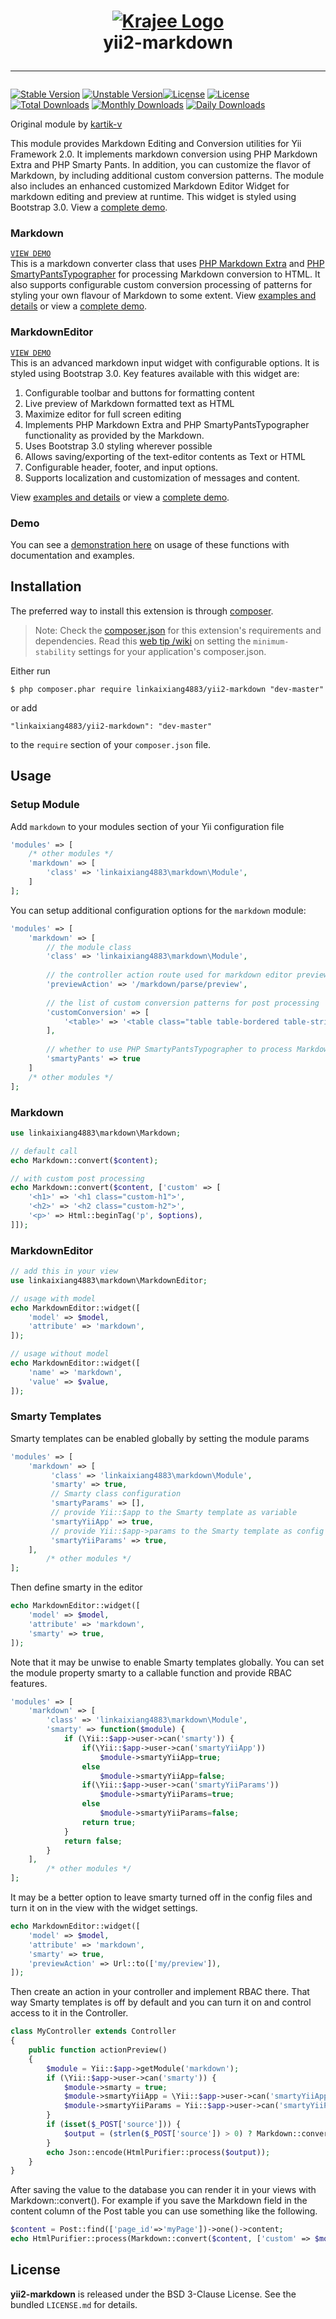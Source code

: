 <h1 align="center">
    <a href="http://demos.krajee.com" title="Krajee Demos" target="_blank">
        <img src="http://kartik-v.github.io/bootstrap-fileinput-samples/samples/krajee-logo-b.png" alt="Krajee Logo"/>
    </a>
    <br>
    yii2-markdown
    <hr>
</h1>

[![Stable Version](https://poser.pugx.org/kartik-v/yii2-markdown/v/stable)](https://packagist.org/packages/kartik-v/yii2-markdown)
[![Unstable Version](https://poser.pugx.org/kartik-v/yii2-markdown/v/unstable)](https://packagist.org/packages/kartik-v/yii2-markdown)[![License](https://poser.pugx.org/kartik-v/yii2-markdown/license)](https://packagist.org/packages/kartik-v/yii2-markdown)
[![License](https://poser.pugx.org/kartik-v/yii2-markdown/license)](https://packagist.org/packages/kartik-v/yii2-markdown)
[![Total Downloads](https://poser.pugx.org/kartik-v/yii2-markdown/downloads)](https://packagist.org/packages/kartik-v/yii2-markdown)
[![Monthly Downloads](https://poser.pugx.org/kartik-v/yii2-markdown/d/monthly)](https://packagist.org/packages/kartik-v/yii2-markdown)
[![Daily Downloads](https://poser.pugx.org/kartik-v/yii2-markdown/d/daily)](https://packagist.org/packages/kartik-v/yii2-markdown)

Original module by [kartik-v](https://github.com/kartik-v/yii2-markdown)

This module provides Markdown Editing and Conversion utilities for Yii Framework 2.0. It implements markdown conversion using PHP Markdown Extra and PHP Smarty Pants. In addition, you can customize the flavor of Markdown, by including additional custom conversion patterns. The module also includes an enhanced customized Markdown Editor Widget for markdown editing and preview at runtime. This widget is styled using Bootstrap 3.0. View a [complete demo](http://demos.krajee.com/markdown-demo).

### Markdown
[```VIEW DEMO```](http://demos.krajee.com/markdown-details/markdown-converter)  
This is a markdown converter class that uses [PHP Markdown Extra](http://michelf.ca/projects/php-markdown/extra/) and [PHP SmartyPantsTypographer](http://michelf.ca/projects/php-smartypants/typographer/) for processing Markdown conversion to HTML. It also supports configurable custom conversion processing of patterns for styling your own flavour of Markdown to some extent.
View [examples and details](http://demos.krajee.com/markdown-details/markdown-converter) or view a [complete demo](http://demos.krajee.com/markdown-demo).

### MarkdownEditor
[```VIEW DEMO```](http://demos.krajee.com/markdown-details/markdown-editor)  
This is an advanced markdown input widget with configurable options. It is styled using Bootstrap 3.0. Key features available with this widget are:

1. Configurable toolbar and buttons for formatting content
2. Live preview of Markdown formatted text as HTML
3. Maximize editor for full screen editing
4. Implements PHP Markdown Extra and PHP SmartyPantsTypographer functionality as provided by the Markdown.
5. Uses Bootstrap 3.0 styling wherever possible
6. Allows saving/exporting of the text-editor contents as Text or HTML
7. Configurable header, footer, and input options.
8. Supports localization and customization of messages and content.

View [examples and details](http://demos.krajee.com/markdown-details/markdown-editor) or view a [complete demo](http://demos.krajee.com/markdown-demo).

### Demo
You can see a [demonstration here](http://demos.krajee.com/markdown) on usage of these functions with documentation and examples.

## Installation

The preferred way to install this extension is through [composer](http://getcomposer.org/download/).

> Note: Check the [composer.json](https://github.com/kartik-v/yii2-markdown/blob/master/composer.json) for this extension's requirements and dependencies. 
Read this [web tip /wiki](http://webtips.krajee.com/setting-composer-minimum-stability-application/) on setting the `minimum-stability` settings for your application's composer.json.

Either run

```
$ php composer.phar require linkaixiang4883/yii2-markdown "dev-master"
```

or add

```
"linkaixiang4883/yii2-markdown": "dev-master"
```

to the ```require``` section of your `composer.json` file.

## Usage

### Setup Module
Add `markdown` to your modules section of your Yii configuration file
```php
'modules' => [
	/* other modules */
	'markdown' => [
		'class' => 'linkaixiang4883\markdown\Module',
	]
];
```
You can setup additional configuration options for the `markdown` module:
```php
'modules' => [
	'markdown' => [
		// the module class
		'class' => 'linkaixiang4883\markdown\Module',
		
		// the controller action route used for markdown editor preview
		'previewAction' => '/markdown/parse/preview',
		
		// the list of custom conversion patterns for post processing
		'customConversion' => [
			'<table>' => '<table class="table table-bordered table-striped">'
		],
		
		// whether to use PHP SmartyPantsTypographer to process Markdown output
		'smartyPants' => true
	]
	/* other modules */
];
```

### Markdown
```php
use linkaixiang4883\markdown\Markdown;

// default call
echo Markdown::convert($content);

// with custom post processing
echo Markdown::convert($content, ['custom' => [
	'<h1>' => '<h1 class="custom-h1">',
	'<h2>' => '<h2 class="custom-h2">',
	'<p>' => Html::beginTag('p', $options),
]]);
```

### MarkdownEditor
```php
// add this in your view
use linkaixiang4883\markdown\MarkdownEditor;

// usage with model
echo MarkdownEditor::widget([
	'model' => $model, 
	'attribute' => 'markdown',
]);

// usage without model
echo MarkdownEditor::widget([
	'name' => 'markdown', 
	'value' => $value,
]);
```

### Smarty Templates
Smarty templates can be enabled globally by setting the module params
```php
'modules' => [
	'markdown' => [
	     'class' => 'linkaixiang4883\markdown\Module',
	     'smarty' => true,
	     // Smarty class configuration
	     'smartyParams' => [],
	     // provide Yii::$app to the Smarty template as variable
	     'smartyYiiApp' => true,
	     // provide Yii::$app->params to the Smarty template as config variables
	     'smartyYiiParams' => true,
	],
        /* other modules */
];
```
Then define smarty in the editor
```php
echo MarkdownEditor::widget([
    'model' => $model, 
    'attribute' => 'markdown',
    'smarty' => true,
]);
```
Note that it may be unwise to enable Smarty templates globally. You can set the module property smarty to a callable function and provide RBAC features.
```php
'modules' => [
	'markdown' => [
		'class' => 'linkaixiang4883\markdown\Module',
		'smarty' => function($module) {
			if (\Yii::$app->user->can('smarty')) {
			    if(\Yii::$app->user->can('smartyYiiApp'))
			        $module->smartyYiiApp=true;
			    else
			        $module->smartyYiiApp=false;
			    if(\Yii::$app->user->can('smartyYiiParams'))
			        $module->smartyYiiParams=true;
			    else
			        $module->smartyYiiParams=false;
			    return true;
			}
			return false;
		}
	],
        /* other modules */
];
```
It may be a better option to leave smarty turned off in the config files and turn it on in the view with the widget settings.
```php
echo MarkdownEditor::widget([
    'model' => $model, 
    'attribute' => 'markdown',
    'smarty' => true,
    'previewAction' => Url::to(['my/preview']),
]);
```
Then create an action in your controller and implement RBAC there. That way Smarty templates is off by default and you can
turn it on and control access to it in the Controller.
```php
class MyController extends Controller
{
    public function actionPreview()
    {
        $module = Yii::$app->getModule('markdown');
        if (\Yii::$app->user->can('smarty')) {
            $module->smarty = true;
            $module->smartyYiiApp = \Yii::$app->user->can('smartyYiiApp') ? true : false;
            $module->smartyYiiParams = Yii::$app->user->can('smartyYiiParams') ? true : false;
        }
        if (isset($_POST['source'])) {
            $output = (strlen($_POST['source']) > 0) ? Markdown::convert($_POST['source'], ['custom' => $module->customConversion]) : $_POST['nullMsg'];
        }
        echo Json::encode(HtmlPurifier::process($output));
    }
}
```
After saving the value to the database you can render it in your views with Markdown::convert(). For example if you save the Markdown field in the content column of the Post table you can use something like the following.
```php
$content = Post::find(['page_id'=>'myPage'])->one()->content;
echo HtmlPurifier::process(Markdown::convert($content, ['custom' => $module->customConversion]))
```

## License

**yii2-markdown** is released under the BSD 3-Clause License. See the bundled `LICENSE.md` for details.
